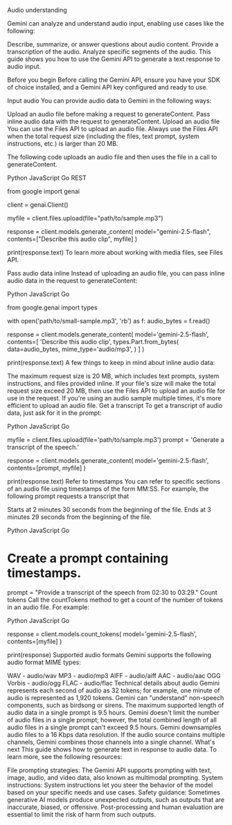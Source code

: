 Audio understanding

Gemini can analyze and understand audio input, enabling use cases like the following:

Describe, summarize, or answer questions about audio content.
Provide a transcription of the audio.
Analyze specific segments of the audio.
This guide shows you how to use the Gemini API to generate a text response to audio input.

Before you begin
Before calling the Gemini API, ensure you have your SDK of choice installed, and a Gemini API key configured and ready to use.

Input audio
You can provide audio data to Gemini in the following ways:

Upload an audio file before making a request to generateContent.
Pass inline audio data with the request to generateContent.
Upload an audio file
You can use the Files API to upload an audio file. Always use the Files API when the total request size (including the files, text prompt, system instructions, etc.) is larger than 20 MB.

The following code uploads an audio file and then uses the file in a call to generateContent.

Python
JavaScript
Go
REST

from google import genai

client = genai.Client()

myfile = client.files.upload(file="path/to/sample.mp3")

response = client.models.generate_content(
    model="gemini-2.5-flash", contents=["Describe this audio clip", myfile]
)

print(response.text)
To learn more about working with media files, see Files API.

Pass audio data inline
Instead of uploading an audio file, you can pass inline audio data in the request to generateContent:

Python
JavaScript
Go

from google.genai import types

with open('path/to/small-sample.mp3', 'rb') as f:
    audio_bytes = f.read()

response = client.models.generate_content(
  model='gemini-2.5-flash',
  contents=[
    'Describe this audio clip',
    types.Part.from_bytes(
      data=audio_bytes,
      mime_type='audio/mp3',
    )
  ]
)

print(response.text)
A few things to keep in mind about inline audio data:

The maximum request size is 20 MB, which includes text prompts, system instructions, and files provided inline. If your file's size will make the total request size exceed 20 MB, then use the Files API to upload an audio file for use in the request.
If you're using an audio sample multiple times, it's more efficient to upload an audio file.
Get a transcript
To get a transcript of audio data, just ask for it in the prompt:

Python
JavaScript
Go

myfile = client.files.upload(file='path/to/sample.mp3')
prompt = 'Generate a transcript of the speech.'

response = client.models.generate_content(
  model='gemini-2.5-flash',
  contents=[prompt, myfile]
)

print(response.text)
Refer to timestamps
You can refer to specific sections of an audio file using timestamps of the form MM:SS. For example, the following prompt requests a transcript that

Starts at 2 minutes 30 seconds from the beginning of the file.
Ends at 3 minutes 29 seconds from the beginning of the file.

Python
JavaScript
Go

# Create a prompt containing timestamps.
prompt = "Provide a transcript of the speech from 02:30 to 03:29."
Count tokens
Call the countTokens method to get a count of the number of tokens in an audio file. For example:

Python
JavaScript
Go

response = client.models.count_tokens(
  model='gemini-2.5-flash',
  contents=[myfile]
)

print(response)
Supported audio formats
Gemini supports the following audio format MIME types:

WAV - audio/wav
MP3 - audio/mp3
AIFF - audio/aiff
AAC - audio/aac
OGG Vorbis - audio/ogg
FLAC - audio/flac
Technical details about audio
Gemini represents each second of audio as 32 tokens; for example, one minute of audio is represented as 1,920 tokens.
Gemini can "understand" non-speech components, such as birdsong or sirens.
The maximum supported length of audio data in a single prompt is 9.5 hours. Gemini doesn't limit the number of audio files in a single prompt; however, the total combined length of all audio files in a single prompt can't exceed 9.5 hours.
Gemini downsamples audio files to a 16 Kbps data resolution.
If the audio source contains multiple channels, Gemini combines those channels into a single channel.
What's next
This guide shows how to generate text in response to audio data. To learn more, see the following resources:

File prompting strategies: The Gemini API supports prompting with text, image, audio, and video data, also known as multimodal prompting.
System instructions: System instructions let you steer the behavior of the model based on your specific needs and use cases.
Safety guidance: Sometimes generative AI models produce unexpected outputs, such as outputs that are inaccurate, biased, or offensive. Post-processing and human evaluation are essential to limit the risk of harm from such outputs.
